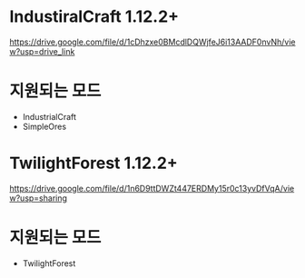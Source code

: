 # IndustiralCraft 1.12.2+
https://drive.google.com/file/d/1cDhzxe0BMcdlDQWjfeJ6i13AADF0nvNh/view?usp=drive_link

# 지원되는 모드
- IndustrialCraft
- SimpleOres

# TwilightForest 1.12.2+
https://drive.google.com/file/d/1n6D9ttDWZt447ERDMy15r0c13yvDfVqA/view?usp=sharing

# 지원되는 모드
- TwilightForest


